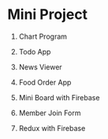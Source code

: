 # Mini Project

1. Chart Program

2. Todo App

3. News Viewer

4. Food Order App 

5. Mini Board with Firebase

6. Member Join Form

7. Redux with Firebase